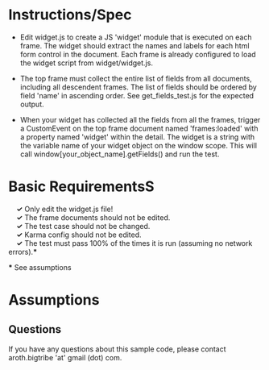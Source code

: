 # Instructions/Spec

- Edit widget.js to create a JS 'widget' module that is executed on each frame. The widget should extract the names and labels for each html form control in the document. Each frame is already configured to load the widget script from widget/widget.js.

- The top frame must collect the entire list of fields from all documents, including all descendent frames. The list of fields should be ordered by field 'name' in ascending order. See get_fields_test.js for the expected output.

- When your widget has collected all the fields from all the frames, trigger a CustomEvent on the top frame document named 'frames:loaded' with a property named 'widget' within the detail. The widget is a string with the variable name of your widget object on the window scope.  This will call window[your_object_name].getFields() and run the test.


# Basic RequirementsS

&nbsp;&nbsp;&nbsp;&nbsp;<b>&#x2713;</b> Only edit the widget.js file! <br />
&nbsp;&nbsp;&nbsp;&nbsp;<b>&#x2713;</b> The frame documents should not be edited. <br />
&nbsp;&nbsp;&nbsp;&nbsp;<b>&#x2713;</b> The test case should not be changed. <br />
&nbsp;&nbsp;&nbsp;&nbsp;<b>&#x2713;</b> Karma config should not be edited. <br />
&nbsp;&nbsp;&nbsp;&nbsp;<b>&#x2713;</b> The test must pass 100% of the times it is run (assuming no network errors).<b>\*</b> <br />

<b>\*</b> See assumptions


# Assumptions



## Questions

If you have any questions about this sample code, please contact aroth.bigtribe 'at' gmail (dot) com.
